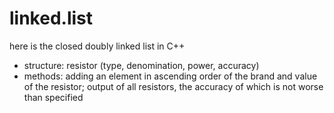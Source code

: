 # linked.list
here is the closed doubly linked list in C++
- structure: resistor (type, denomination, power, accuracy)
- methods: adding an element in ascending order of the brand and value of the resistor; output of all resistors, the accuracy of which is not worse than specified


